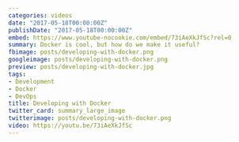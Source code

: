 ```yaml
---
categories: videos
date: "2017-05-18T00:00:00Z"
publishDate: "2017-05-18T00:00:00Z"
embed: https://www.youtube-nocookie.com/embed/73iAeXkJfSc?rel=0
summary: Docker is cool, but how do we make it useful?
fbimage: posts/developing-with-docker.png
googleimage: posts/developing-with-docker.png
preview: posts/developing-with-docker.jpg
tags:
- Development
- Docker
- DevOps
title: Developing with Docker
twitter_card: summary_large_image
twitterimage: posts/developing-with-docker.png
video: https://youtu.be/73iAeXkJfSc
---
```

